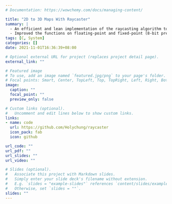 ```yaml
---
# Documentation: https://wowchemy.com/docs/managing-content/

title: "2D to 3D Maps With Raycaster"
summary: |
  - An efficient and lean implementation of the raycasting algorithm to create 3D perspective in a 2D map.
  - Improved the functions on floating-point and fixed-point (8-bit precision) versions.
tags: [C, System]
categories: []
date: 2021-11-01T16:36:39+08:00

# Optional external URL for project (replaces project detail page).
external_link: ""

# Featured image
# To use, add an image named `featured.jpg/png` to your page's folder.
# Focal points: Smart, Center, TopLeft, Top, TopRight, Left, Right, BottomLeft, Bottom, BottomRight.
image:
  caption: ""
  focal_point: ""
  preview_only: false

# Custom links (optional).
#   Uncomment and edit lines below to show custom links.
links:
- name: code
  url: https://github.com/Holychung/raycaster
  icon_pack: fab
  icon: github

url_code: ""
url_pdf: ""
url_slides: ""
url_video: ""

# Slides (optional).
#   Associate this project with Markdown slides.
#   Simply enter your slide deck's filename without extension.
#   E.g. `slides = "example-slides"` references `content/slides/example-slides.md`.
#   Otherwise, set `slides = ""`.
slides: ""
---
```

